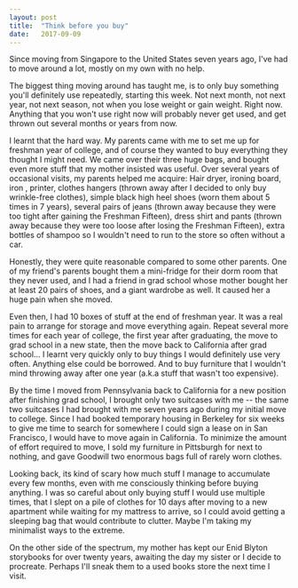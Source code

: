 ```yaml
---
layout: post
title:  "Think before you buy"
date:   2017-09-09
---
```


Since moving from Singapore to the United States seven years ago,
I've had to move around a lot,
mostly on my own with no help.

The biggest thing moving around has taught me,
is to only buy something you'll definitely use repeatedly, starting this week.
Not next month, not next year, not next season,
not when you lose weight or gain weight. Right now.
Anything that you won't use right now will probably never get used,
and get thrown out several months or years from now.

I learnt that the hard way.
My parents came with me to set me up for freshman year of college,
and of course they wanted to buy everything they thought I might need.
We came over their three huge bags, and bought even more stuff
that my mother insisted was useful.
Over several years of occasional visits, my parents helped me acquire:
Hair dryer, ironing board, iron , printer, 
clothes hangers (thrown away after I decided to only buy wrinkle-free clothes),
simple black high heel shoes 
(worn them about 5 times in 7 years), 
several pairs of jeans 
(thrown away because they were too tight after gaining the Freshman Fifteen),
dress shirt and pants 
(thrown away because they were too loose after losing the Freshman Fifteen), 
extra bottles of shampoo so I wouldn't need to run to the store so often without a car.

Honestly, they were quite reasonable compared to some other parents.
One of my friend's parents bought them a mini-fridge for their dorm room
that they never used,
and I had a friend in grad school whose mother
bought her at least 20 pairs of shoes,
and a giant wardrobe as well.
It caused her a huge pain when she moved.

Even then, I had 10 boxes of stuff at the end of freshman year.
It was a real pain to arrange for storage and move everything again.
Repeat several more times for each year of college,
the first year after graduating,
the move to grad school in a new state,
then the move back to California after grad school...
I learnt very quickly only to buy things I would definitely use very often. 
Anything else could be borrowed.
And to buy furniture that I wouldn't mind throwing away after one year
(a.k.a stuff that wasn't too expensive).

By the time I moved from Pennsylvania back to California for a new position
after finishing grad school,
I brought only two suitcases with me -- the same two suitcases
I had brought with me seven years ago during my initial move to college.
Since I had booked temporary housing in Berkeley for six weeks
to give me time to search for somewhere I could sign a lease on
in San Francisco, I would have to move again in California.
To minimize the amount of effort required to move, 
I sold my furniture in Pittsburgh for next to nothing,
and gave Goodwill two enormous bags full of rarely worn clothes.

Looking back, its kind of scary how much stuff I manage to accumulate every few months,
even with me consciously thinking before buying anything.
I was so careful about only buying stuff I would use multiple times,
that I slept on a pile of clothes for 10 days after moving to a new apartment 
while waiting for my mattress to arrive,
so I could avoid getting a sleeping bag that would contribute to clutter.
Maybe I'm taking my minimalist ways to the extreme.

On the other side of the spectrum,
my mother has kept our Enid Blyton storybooks for over twenty years,
awaiting the day my sister or I decide to procreate.
Perhaps I'll sneak them to a used books store the next time I visit.
